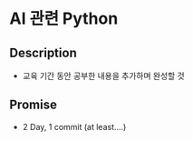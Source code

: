AI 관련 Python
================
Description
----------------
* 교육 기간 동안 공부한 내용을 추가하며 완성할 것

Promise
----------------
* 2 Day, 1 commit (at least....)
